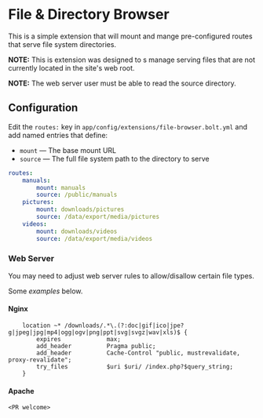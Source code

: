 File & Directory Browser
========================

This is a simple extension that will mount and mange pre-configured routes that
serve file system directories.

**NOTE:** 
This is extension was designed to s manage serving files that are not currently
located in the site's web root.

**NOTE:** 
The web server user must be able to read the source directory.

Configuration
-------------

Edit the `routes:` key in `app/config/extensions/file-browser.bolt.yml` and add
named entries that define:
  * `mount`  — The base mount URL
  * `source` — The full file system path to the directory to serve

```yaml
routes:
    manuals:
        mount: manuals
        source: /public/manuals
    pictures:
        mount: downloads/pictures
        source: /data/export/media/pictures
    videos:
        mount: downloads/videos
        source: /data/export/media/videos
```

### Web Server

You may need to adjust web server rules to allow/disallow certain file types.

Some *examples* below. 

#### Nginx

```
    location ~* /downloads/.*\.(?:doc|gif|ico|jpe?g|jpeg|jpg|mp4|ogg|ogv|png|ppt|svg|svgz|wav|xls)$ {
        expires             max;
        add_header          Pragma public;
        add_header          Cache-Control "public, mustrevalidate, proxy-revalidate";
        try_files           $uri $uri/ /index.php?$query_string;
    }
```

#### Apache

`<PR welcome>`
